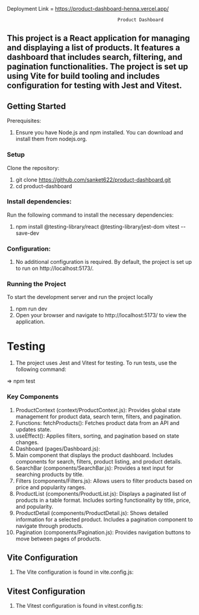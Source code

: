 Deployment Link = https://product-dashboard-henna.vercel.app/

                                             Product Dashboard

## This project is a React application for managing and displaying a list of products. It features a dashboard that includes search, filtering, and pagination functionalities. The project is set up using Vite for build tooling and includes configuration for testing with Jest and Vitest.

## Getting Started

Prerequisites:

1. Ensure you have Node.js and npm installed. You can download and install them from nodejs.org.

### Setup

Clone the repository:

1. git clone https://github.com/sanket622/product-dashboard.git
2. cd product-dashboard

### Install dependencies:

Run the following command to install the necessary dependencies: 

1. npm install @testing-library/react @testing-library/jest-dom vitest --save-dev

### Configuration:

1. No additional configuration is required. By default, the project is set up to run on http://localhost:5173/.

### Running the Project

To start the development server and run the project locally 

1. npm run dev
2. Open your browser and navigate to http://localhost:5173/ to view the application.

# Testing

1. The project uses Jest and Vitest for testing. To run tests, use the following command:

=> npm test

### Key Components

1. ProductContext (context/ProductContext.js): Provides global state management for product data, search term, filters, and pagination.
2. Functions: fetchProducts(): Fetches product data from an API and updates state.
3. useEffect(): Applies filters, sorting, and pagination based on state changes.
4. Dashboard (pages/Dashboard.js):
5. Main component that displays the product dashboard. Includes components for search, filters, product listing, and product details.
6. SearchBar (components/SearchBar.js): Provides a text input for searching products by title.
7. Filters (components/Filters.js): Allows users to filter products based on price and popularity ranges.
8. ProductList (components/ProductList.js): Displays a paginated list of products in a table format. Includes sorting functionality by title, price, and popularity.
9. ProductDetail (components/ProductDetail.js): Shows detailed information for a selected product. Includes a pagination component to navigate through products.
10. Pagination (components/Pagination.js): Provides navigation buttons to move between pages of products.

## Vite Configuration

1. The Vite configuration is found in vite.config.js:

## Vitest Configuration

1. The Vitest configuration is found in vitest.config.ts:
